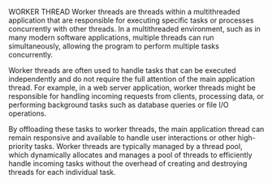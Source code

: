 WORKER THREAD
Worker threads are threads within a multithreaded application that are responsible for executing specific tasks or processes concurrently with other threads. In a multithreaded environment, such as in many modern software applications, multiple threads can run simultaneously, allowing the program to perform multiple tasks concurrently.

Worker threads are often used to handle tasks that can be executed independently and do not require the full attention of the main application thread. For example, in a web server application, worker threads might be responsible for handling incoming requests from clients, processing data, or performing background tasks such as database queries or file I/O operations.

By offloading these tasks to worker threads, the main application thread can remain responsive and available to handle user interactions or other high-priority tasks. Worker threads are typically managed by a thread pool, which dynamically allocates and manages a pool of threads to efficiently handle incoming tasks without the overhead of creating and destroying threads for each individual task.
